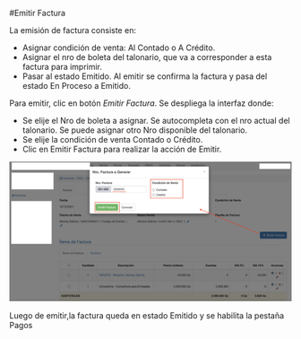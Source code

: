 #Emitir Factura

La emisión de factura consiste en:

- Asignar condición de venta: Al Contado o A Crédito.
- Asignar el nro de boleta del talonario, que va a corresponder a esta factura para imprimir.
- Pasar al estado Emitido. Al emitir se confirma la factura y pasa del estado En Proceso a Emitido.

Para emitir, clic en botón *Emitir Factura*. Se despliega la interfaz donde:

- Se elije el Nro de boleta a asignar. Se autocompleta con el nro actual del talonario. Se puede asignar otro Nro disponible del talonario.
- Se elije la condición de venta Contado o Crédito.
- Clic en Emitir Factura para realizar la acción de Emitir.

![Emitir Factura](img/emitir_factura.png)

Luego de emitir,la factura queda en estado Emitido y se habilita la pestaña
Pagos





